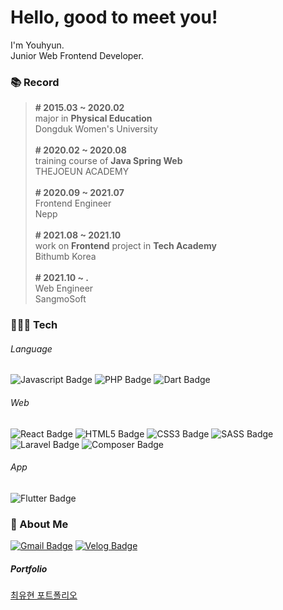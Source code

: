 # Hello, good to meet you!

I'm Youhyun.\
Junior Web Frontend Developer.

### 📚 Record

> **# 2015.03 ~ 2020.02**
> \
> major in **Physical Education**
> \
> Dongduk Women's University
> \
> \
> **# 2020.02 ~ 2020.08**
> \
> training course of **Java Spring Web**
> \
> THEJOEUN ACADEMY
> \
> \
> **# 2020.09 ~ 2021.07**
> \
> Frontend Engineer
> \
> Nepp
> \
> \
> **# 2021.08 ~ 2021.10**
> \
> work on **Frontend** project in **Tech Academy**
> \
> Bithumb Korea
> \
> \
> **# 2021.10 ~ .**
> \
> Web Engineer
> \
> SangmoSoft


### 🙋🏻‍♀️ Tech

###### Language

![Javascript Badge](https://img.shields.io/badge/Javascript-f7df1e?style=flat-square&logo=Javascript&logoColor=black) ![PHP Badge](https://img.shields.io/badge/PHP-777BB4?style=flat-square&logo=PHP&logoColor=white) ![Dart Badge](https://img.shields.io/badge/Dart-0175C2?style=flat-square&logo=dart&logoColor=white)

###### Web

![React Badge](https://img.shields.io/badge/React-61dafb?style=flat-square&logo=React&logoColor=black) ![HTML5 Badge](https://img.shields.io/badge/HTML5-E34F26?style=flat-square&logo=HTML5&logoColor=white) ![CSS3 Badge](https://img.shields.io/badge/CSS3-1572B6?style=flat-square&logo=CSS3&logoColor=white) ![SASS Badge](https://img.shields.io/badge/SASS-CC6699?style=flat-square&logo=SASS&logoColor=white)
![Laravel Badge](https://img.shields.io/badge/Laravel-FF2D20?style=flat-square&logo=Laravel&logoColor=white) ![Composer Badge](https://img.shields.io/badge/Composer-885630?style=flat-square&logo=Composer&logoColor=white)

###### App

![Flutter Badge](https://img.shields.io/badge/Flutter-02569B?style=flat-square&logo=flutter&logoColor=white)

### 💌 About Me

[![Gmail Badge](https://img.shields.io/badge/Gmail-d14836?style=flat-square&logo=Gmail&logoColor=white&link=mailto:feyouhyun0957@gmail.com)](mailto:feyouhyun0957@gmail.com) [![Velog Badge](https://img.shields.io/badge/Velog-11B48A?style=flat-square&logo=Vimeo&logoColor=white&link=https://velog.io/@feyouhyun0957)](https://velog.io/@feyouhyun0957)

##### Portfolio

[최유현 포트폴리오](https://port-0-uhyun-fe-sop272gldh6rtw8.gksl2.cloudtype.app/)
